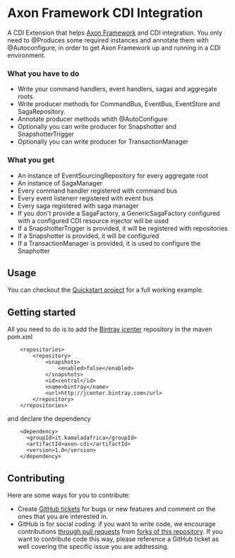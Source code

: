 # Axon Framework CDI Integration

A CDI Extension that helps [Axon Framework](http://www.axonframework.org) and CDI integration.
You only need to @Produces some required instances and annotate them with @Autoconfigure, in order to get Axon Framework up and running in a CDI environment.

### What you have to do

* Write your command handlers, event handlers, sagas and aggregate roots.
* Write producer methods for CommandBus, EventBus, EventStore and SagaRepository.
* Annotate producer methods whith @AutoConfigure
* Optionally you can write producer for Snapshotter and SnapshotterTrigger
* Optionally you can write producer for TransactionManager

### What you get
* An instance of EventSourcingRepository for every aggregate root
* An instance of SagaManager
* Every command handler registered with command bus
* Every event listenerr registered with event bus
* Every saga registered with saga manager
* If you don't provide a SagaFactory, a GenericSagaFactory configured with a configured CDI resource injector will be used
* If a SnapshotterTrigger is provided, it will be registered with repositories
* If a Snapshotter is provided, it will be configured
* If a TransactionManager is provided, it is used to configure the Snaphotter

## Usage

You can checkout the [Quickstart project](https://github.com/kamaladafrica/axon-cdi-quickstart) for a full working example.


## Getting started

All you need to do is to add the [Bintray jcenter](https://bintray.com/bintray/jcenter) repository in the maven pom.xml


		<repositories>
			<repository>
				<snapshots>
					<enabled>false</enabled>
				</snapshots>
				<id>central</id>
				<name>bintray</name>
				<url>http://jcenter.bintray.com</url>
			</repository>
		</repositories>
		
and declare the dependency

		<dependency>
		  <groupId>it.kamaladafrica</groupId>
		  <artifactId>axon-cdi</artifactId>
		  <version>1.0</version>
		</dependency>

## Contributing

Here are some ways for you to contribute:

* Create [GitHub tickets](https://github.com/kamaladafrica/axon-cdi/issues) for bugs or new features and comment on the ones that you are interested in.
* GitHub is for social coding: if you want to write code, we encourage contributions [through pull requests](https://help.github.com/articles/creating-a-pull-request)
  from [forks of this repository](https://help.github.com/articles/fork-a-repo).
  If you want to contribute code this way, please reference a GitHub ticket as well covering the specific issue you are addressing.
